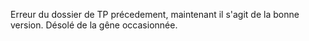 Erreur du dossier de TP précedement, maintenant il s'agit de la bonne version. 
Désolé de la gêne occasionnée.
